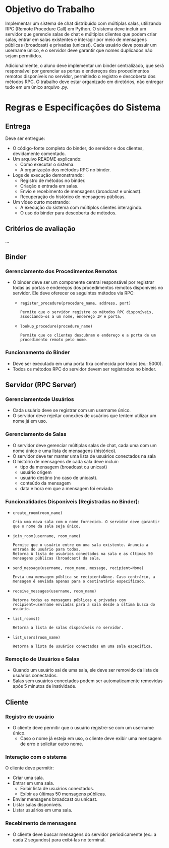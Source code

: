 # Objetivo do Trabalho

Implementar um sistema de chat distribuído com múltiplas salas, utilizando RPC
(Remote Procedure Call) em Python. O sistema deve incluir um servidor que
gerencie salas de chat e múltiplos clientes que podem criar salas, entrar em
salas existentes e interagir por meio de mensagens públicas (broadcast) e
privadas (unicast). Cada usuário deve possuir um username único, e o servidor
deve garantir que nomes duplicados não sejam permitidos.

Adicionalmente, o aluno deve implementar um binder centralizado, que será
responsável por gerenciar as portas e endereços dos procedimentos remotos
disponíveis no servidor, permitindo o registro e descoberta dos métodos RPC.
O trabalho deve estar organizado em diretórios, não entregar tudo em um único
arquivo .py.

# Regras e Especificações do Sistema

## Entrega

Deve ser entregue:

* O código-fonte completo do binder, do servidor e dos clientes, devidamente comentado.
* Um arquivo README explicando:
  * Como executar o sistema.
  * A organização dos métodos RPC no binder.
* Logs de execução demonstrando:
  * Registro de métodos no binder.
  * Criação e entrada em salas.
  * Envio e recebimento de mensagens (broadcast e unicast).
  * Recuperação do histórico de mensagens públicas.
* Um vídeo curto mostrando:
  * A execução do sistema com múltiplos clientes interagindo.
  * O uso do binder para descoberta de métodos.

## Critérios de avaliação

...

## Binder

### Gerenciamento dos Procedimentos Remotos

* O binder deve ser um componente central responsável por registrar todas as
  portas e endereços dos procedimentos remotos disponíveis no servidor.
  Ele deve oferecer os seguintes métodos via RPC:

  * `register_procedure(procedure_name, address, port)`
    ```
    Permite que o servidor registre os métodos RPC disponíveis, associando-os a um nome, endereço IP e porta.
    ```
  * `lookup_procedure(procedure_name)`
    ```
    Permite que os clientes descubram o endereço e a porta de um procedimento remoto pelo nome.
    ```

### Funcionamento do Binder

* Deve ser executado em uma porta fixa conhecida por todos (ex.: 5000).
* Todos os métodos RPC do servidor devem ser registrados no binder.

## Servidor (RPC Server)

### Gerenciamentode Usuários

* Cada usuário deve se registrar com um username único.
* O servidor deve rejeitar conexões de usuários que tentem utilizar um nome já
  em uso.

### Gerenciamento de Salas

* O servidor deve gerenciar múltiplas salas de chat, cada uma com um nome único
  e uma lista de mensagens (histórico).
* O servidor deve ter manter uma lista de usuários conectados na sala
* O histório de mensagens de cada sala deve incluir:
  * tipo da mensagem (broadcast ou unicast)
  * usuário origem 
  * usuário destino (no caso de unicast).
  * conteúdo da mensagem
  * data e hora em que a mensagem foi enviada

### Funcionalidades Disponíveis (Registradas no Binder):

* `create_room(room_name)`
  ```
  Cria uma nova sala com o nome fornecido. O servidor deve garantir que o nome da sala seja único.
  ```
* `join_room(username, room_name)`
  ```
  Permite que o usuário entre em uma sala existente. Anuncia a entrada do usuário para todos.
  Retorna A lista de usuários conectados na sala e as últimas 50 mensagens públicas (broadcast) da sala.
  ```
* `send_message(username, room_name, message, recipient=None)`
  ```
  Envia uma mensagem pública se recipient=None. Caso contrário, a mensagem é enviada apenas para o destinatário especificado.
  ```
* `receive_messages(username, room_name)`
  ```
  Retorna todas as mensagens públicas e privadas com recipient=username enviadas para a sala desde a última busca do usuário.
  ```
* `list_rooms()`
  ```
  Retorna a lista de salas disponíveis no servidor.
  ```
* `list_users(room_name)`
  ```
  Retorna a lista de usuários conectados em uma sala específica.
  ```

### Remoção de Usuários e Salas

* Quando um usuário sai de uma sala, ele deve ser removido da lista de usuários conectados.
* Salas sem usuários conectados podem ser automaticamente removidas após 5 minutos de inatividade.

## Cliente

### Registro de usuário

* O cliente deve permitir que o usuário registre-se com um username único.
  * Caso o nome já esteja em uso, o cliente deve exibir uma mensagem de erro e
    solicitar outro nome.

### Interação com o sistema

O cliente deve permitir:

* Criar uma sala.
* Entrar em uma sala.
  * Exibir lista de usuários conectados.
  * Exibir as últimas 50 mensagens públicas.
* Enviar mensagens broadcast ou unicast.
* Listar salas disponíveis.
* Listar usuários em uma sala.

### Recebimento de mensagens

* O cliente deve buscar mensagens do servidor periodicamente (ex.: a cada 2
  segundos) para exibi-las no terminal.
